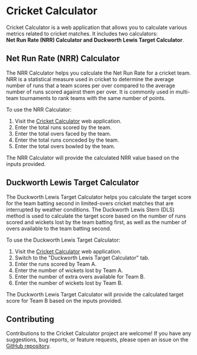 # Cricket Calculator

Cricket Calculator is a web application that allows you to calculate various metrics related to cricket matches. It includes two calculators: 
<br> **Net Run Rate (NRR) Calculator and Duckworth Lewis Target Calculator**.

## Net Run Rate (NRR) Calculator

The NRR Calculator helps you calculate the Net Run Rate for a cricket team. NRR is a statistical measure used in cricket to determine the average number of runs that a team scores per over compared to the average number of runs scored against them per over. It is commonly used in multi-team tournaments to rank teams with the same number of points.

To use the NRR Calculator:

1. Visit the [Cricket Calculator](https://bhaskaracharjee.github.io/Cricket-Calculator/) web application.
2. Enter the total runs scored by the team.
3. Enter the total overs faced by the team.
4. Enter the total runs conceded by the team.
5. Enter the total overs bowled by the team.

The NRR Calculator will provide the calculated NRR value based on the inputs provided.

## Duckworth Lewis Target Calculator

The Duckworth Lewis Target Calculator helps you calculate the target score for the team batting second in limited-overs cricket matches that are interrupted by weather conditions. The Duckworth Lewis Stern (DLS) method is used to calculate the target score based on the number of runs scored and wickets lost by the team batting first, as well as the number of overs available to the team batting second.

To use the Duckworth Lewis Target Calculator:

1. Visit the [Cricket Calculator](https://bhaskaracharjee.github.io/Cricket-Calculator/) web application.
2. Switch to the "Duckworth Lewis Target Calculator" tab.
3. Enter the runs scored by Team A.
4. Enter the number of wickets lost by Team A.
5. Enter the number of extra overs available for Team B.
6. Enter the number of wickets lost by Team B.

The Duckworth Lewis Target Calculator will provide the calculated target score for Team B based on the inputs provided.

## Contributing

Contributions to the Cricket Calculator project are welcome! If you have any suggestions, bug reports, or feature requests, please open an issue on the [GitHub repository](https://github.com/BhaskarAcharjee/Cricket-Calculator/issues).
